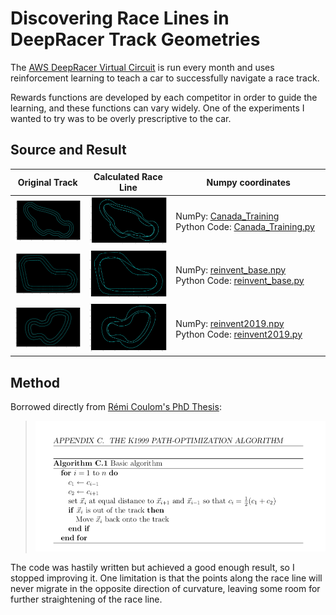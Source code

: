 # Discovering Race Lines in DeepRacer Track Geometries


The [AWS DeepRacer Virtual Circuit](http://deepracerleague.com) is run every month and uses reinforcement learning to teach a car to successfully navigate a race track.  

Rewards functions are developed by each competitor in order to guide the learning, and these functions can vary widely.  One of the experiments I wanted to try was to be overly prescriptive to the car.  


## Source and Result

| Original Track | Calculated Race Line | Numpy coordinates |
|----------------|----------------------|-------------------|
| ![](assets/Canada.png) | ![](assets/Canada_Race.png) | NumPy:&nbsp;[Canada_Training](racelines/Canada_Training-1000-4-2019-10-11-163418.npy) Python&nbsp;Code:&nbsp;[Canada_Training.py](racelines/Canada_Training-1000-4-2019-10-11-163418.py) |
| ![](assets/reinvent.png) | ![](assets/reinvent_race.png) | NumPy:&nbsp;[reinvent_base.npy](racelines/reinvent_base-400-4-2019-10-11-161903.npy) Python&nbsp;Code:&nbsp;[reinvent_base.py](racelines/reinvent_base-400-4-2019-10-11-161903.py) |
| ![](assets/reinvent2019.png) | ![](assets/reinvent2019_race.png) | NumPy:&nbsp;[reinvent2019.npy](racelines/reInvent2019_track-1000-4-2019-11-09-113228.npy) Python&nbsp;Code:&nbsp;[reinvent2019.py](racelines/reInvent2019_track-1000-4-2019-11-09-113228.py)



## Method

Borrowed directly from [Rémi Coulom's PhD Thesis](https://www.remi-coulom.fr/Thesis/):

> ![](assets/algorithm.png)

The code was hastily written but achieved a good enough result, so I stopped improving it.  One limitation is that the points along the race line will never migrate in the opposite direction of curvature, leaving some room for further straightening of the race line.
